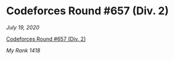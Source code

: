 <h1>Codeforces Round #657 (Div. 2)</h1>

*July 19, 2020*

[Codeforces Round #657 (Div. 2)](https://codeforces.com/contest/1379)

*My Rank 1418*

